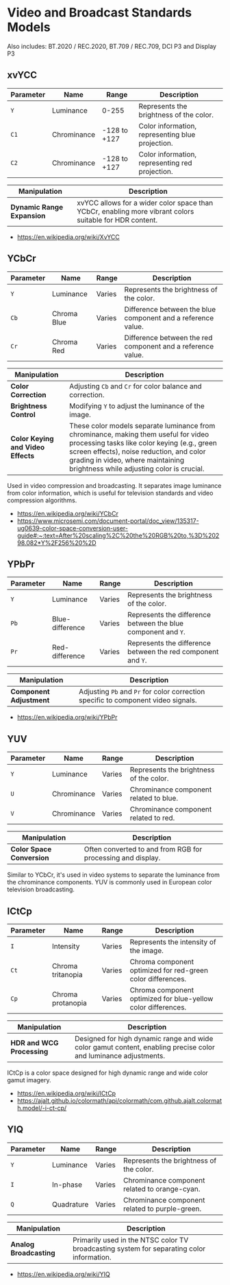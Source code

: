 # Video and Broadcast Standards Models

Also includes: BT.2020 / REC.2020, BT.709 / REC.709, DCI P3 and Display P3

##  xvYCC

| Parameter | Name        | Range        | Description                                      |
| --------- | ----------- | ------------ | ------------------------------------------------ |
| `Y`       | Luminance   | 0-255        | Represents the brightness of the color.          |
| `C1`      | Chrominance | -128 to +127 | Color information, representing blue projection. |
| `C2`      | Chrominance | -128 to +127 | Color information, representing red projection.  |

| Manipulation                | Description                                                                                             |
| --------------------------- | ------------------------------------------------------------------------------------------------------- |
| **Dynamic Range Expansion** | xvYCC allows for a wider color space than YCbCr, enabling more vibrant colors suitable for HDR content. |

- https://en.wikipedia.org/wiki/XvYCC

##  YCbCr

| Parameter | Name        | Range  | Description                                                  |
| --------- | ----------- | ------ | ------------------------------------------------------------ |
| `Y`       | Luminance   | Varies | Represents the brightness of the color.                      |
| `Cb`      | Chroma Blue | Varies | Difference between the blue component and a reference value. |
| `Cr`      | Chroma Red  | Varies | Difference between the red component and a reference value.  |

| Manipulation                       | Description                                                                                                                                                                                                                                                       |
| ---------------------------------- | ----------------------------------------------------------------------------------------------------------------------------------------------------------------------------------------------------------------------------------------------------------------- |
| **Color Correction**               | Adjusting `Cb` and `Cr` for color balance and correction.                                                                                                                                                                                                         |
| **Brightness Control**             | Modifying `Y` to adjust the luminance of the image.                                                                                                                                                                                                               |
| **Color Keying and Video Effects** | These color models separate luminance from chrominance, making them useful for video processing tasks like color keying (e.g., green screen effects), noise reduction, and color grading in video, where maintaining brightness while adjusting color is crucial. |

Used in video compression and broadcasting. It separates image luminance from color information, which is useful for television standards and video compression algorithms.

- https://en.wikipedia.org/wiki/YCbCr
- https://www.microsemi.com/document-portal/doc_view/135317-ug0639-color-space-conversion-user-guide#:~:text=After%20scaling%2C%20the%20RGB%20to,%3D%20298.082*Y%2F256%20%2D

##  YPbPr

| Parameter | Name            | Range  | Description                                                   |
| --------- | --------------- | ------ | ------------------------------------------------------------- |
| `Y`       | Luminance       | Varies | Represents the brightness of the color.                       |
| `Pb`      | Blue-difference | Varies | Represents the difference between the blue component and `Y`. |
| `Pr`      | Red-difference  | Varies | Represents the difference between the red component and `Y`.  |

| Manipulation             | Description                                                                       |
| ------------------------ | --------------------------------------------------------------------------------- |
| **Component Adjustment** | Adjusting `Pb` and `Pr` for color correction specific to component video signals. |

- https://en.wikipedia.org/wiki/YPbPr

##  YUV

| Parameter | Name        | Range  | Description                             |
| --------- | ----------- | ------ | --------------------------------------- |
| `Y`       | Luminance   | Varies | Represents the brightness of the color. |
| `U`       | Chrominance | Varies | Chrominance component related to blue.  |
| `V`       | Chrominance | Varies | Chrominance component related to red.   |

| Manipulation               | Description                                                 |
| -------------------------- | ----------------------------------------------------------- |
| **Color Space Conversion** | Often converted to and from RGB for processing and display. |

Similar to YCbCr, it's used in video systems to separate the luminance from the chrominance components. YUV is commonly used in European color television broadcasting.

## ICtCp

| Parameter | Name              | Range  | Description                                                   |
| --------- | ----------------- | ------ | ------------------------------------------------------------- |
| `I`       | Intensity         | Varies | Represents the intensity of the image.                        |
| `Ct`      | Chroma tritanopia | Varies | Chroma component optimized for red-green color differences.   |
| `Cp`      | Chroma protanopia | Varies | Chroma component optimized for blue-yellow color differences. |

| Manipulation               | Description                                                                                                     |
| -------------------------- | --------------------------------------------------------------------------------------------------------------- |
| **HDR and WCG Processing** | Designed for high dynamic range and wide color gamut content, enabling precise color and luminance adjustments. |

ICtCp is a color space designed for high dynamic range and wide color gamut imagery.

- https://en.wikipedia.org/wiki/ICtCp
- https://ajalt.github.io/colormath/api/colormath/com.github.ajalt.colormath.model/-i-ct-cp/

##  YIQ

| Parameter | Name       | Range  | Description                                    |
| --------- | ---------- | ------ | ---------------------------------------------- |
| `Y`       | Luminance  | Varies | Represents the brightness of the color.        |
| `I`       | In-phase   | Varies | Chrominance component related to orange-cyan.  |
| `Q`       | Quadrature | Varies | Chrominance component related to purple-green. |

| Manipulation            | Description                                                                               |
| ----------------------- | ----------------------------------------------------------------------------------------- |
| **Analog Broadcasting** | Primarily used in the NTSC color TV broadcasting system for separating color information. |

- https://en.wikipedia.org/wiki/YIQ
